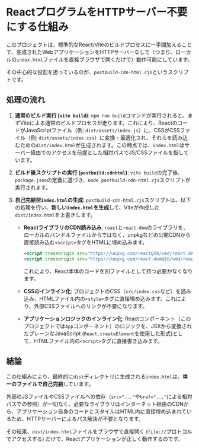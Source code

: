 # ReactプログラムをHTTPサーバー不要にする仕組み

このプロジェクトは、標準的なReact/Viteのビルドプロセスに一手間加えることで、生成されたWebアプリケーションをHTTPサーバーなしで（つまり、ローカルの`index.html`ファイルを直接ブラウザで開くだけで）動作可能にしています。

その中心的な役割を担っているのが、`postbuild-cdn-html.cjs`というスクリプトです。

## 処理の流れ

1.  **通常のビルド実行 (`vite build`)**:
    `npm run build`コマンドが実行されると、まずViteによる通常のビルドプロセスが走ります。これにより、ReactのコードがJavaScriptファイル（例: `dist/assets/index.js`）に、CSSがCSSファイル（例: `dist/assets/index.css`）に変換・最適化され、それらを読み込むための`dist/index.html`が生成されます。この時点では、`index.html`はサーバー経由でのアクセスを前提とした相対パスでJS/CSSファイルを指しています。

2.  **ビルド後スクリプトの実行 (`postbuild:cdnhtml`)**:
    `vite build`の完了後、`package.json`の定義に基づき、`node postbuild-cdn-html.cjs`スクリプトが実行されます。

3.  **自己完結型`index.html`の生成**:
    `postbuild-cdn-html.cjs`スクリプトは、以下の処理を行い、**新しい`index.html`を生成**して、Viteが作成した`dist/index.html`を上書きします。

    *   **ReactライブラリのCDN読み込み**:
        `react`と`react-dom`のライブラリを、ローカルのバンドルファイルからではなく、unpkgなどの公開CDNから直接読み込む`<script>`タグをHTMLに埋め込みます。
        ```html
        <script crossorigin src="https://unpkg.com/react@18/umd/react.development.js"></script>
        <script crossorigin src="https://unpkg.com/react-dom@18/umd/react-dom.development.js"></script>
        ```
        これにより、React本体のコードを別ファイルとして持つ必要がなくなります。

    *   **CSSのインライン化**:
        プロジェクトのCSS（`src/index.css`など）を読み込み、HTMLファイル内の`<style>`タグに直接埋め込みます。これにより、外部CSSファイルへのリンクが不要になります。

    *   **アプリケーションロジックのインライン化**:
        Reactコンポーネント（このプロジェクトでは`App`コンポーネント）のロジックを、JSXから変換されたプレーンなJavaScript (`React.createElement`を使用した形式)として、HTMLファイル内の`<script>`タグに直接書き込みます。

## 結論

この仕組みにより、最終的に`dist`ディレクトリに生成される`index.html`は、**単一のファイルで自己完結**しています。

外部のJSファイルやCSSファイルへの依存（`src="..."`や`href="..."`による相対パスでの参照）が一切なく、必要なライブラリはインターネット経由のCDNから、アプリケーション自身のコードとスタイルはHTML内に直接埋め込まれているため、HTTPサーバーによるパス解決が不要となります。

その結果、`dist/index.html`ファイルをブラウザで直接開く (`file://`プロトコルでアクセスする) だけで、Reactアプリケーションが正しく動作するのです。
